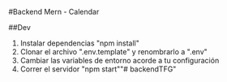 #Backend Mern - Calendar 

##Dev

1. Instalar dependencias "npm install"
2. Clonar el archivo ".env.template" y renombrarlo a ".env"
3. Cambiar las variables de entorno acorde a tu configuración
4. Correr el servidor "npm start""# backendTFG" 
